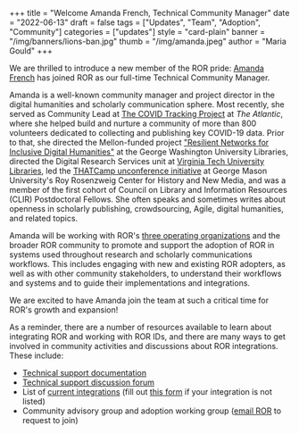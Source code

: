 +++
title = "Welcome Amanda French, Technical Community Manager"
date = "2022-06-13"
draft = false
tags = ["Updates", "Team", "Adoption", "Community"]
categories = ["updates"]
style = "card-plain"
banner = "/img/banners/lions-ban.jpg"
thumb = "/img/amanda.jpeg"
author = "Maria Gould"
+++

We are thrilled to introduce a new member of the ROR pride: [Amanda French](https://amandafrench.net) has joined ROR as our full-time Technical Community Manager.

Amanda is a well-known community manager and project director in the digital humanities and scholarly
communication sphere. Most recently, she served as Community Lead at [The COVID Tracking Project](https://covidtracking.com/) at _The Atlantic_, where she helped build and nurture a community of more than 800 volunteers dedicated to collecting and publishing key COVID-19 data. Prior to that, she directed the Mellon-funded project ["Resilient Networks for Inclusive Digital Humanities"](https://mellon.org/grants/grants-database/grants/the-george-washington-university/11600667/) at the George Washington University Libraries, directed the Digital Research Services unit at [Virginia Tech University Libraries](https://lib.vt.edu/), led the [THATCamp unconference initiative](http://thatcamp.org) at George Mason University's Roy Rosenzweig Center for History and New Media, and was a member of the first cohort of Council on Library and Information Resources (CLIR) Postdoctoral Fellows. She often speaks and sometimes writes about openness in scholarly publishing, crowdsourcing, Agile, digital humanities, and related topics.

Amanda will be working with ROR's [three operating organizations](https://ror.org/governance) and the broader ROR community to promote and support the adoption of ROR in systems used throughout research and scholarly communications workflows. This includes engaging with new and existing ROR adopters, as well as with other community stakeholders, to understand their workflows and systems and to guide their implementations and integrations.

We are excited to have Amanda join the team at such a critical time for ROR's growth and expansion!

As a reminder, there are a number of resources available to learn about integrating ROR and working with ROR IDs, and there are many ways to get involved in community activities and discussions about ROR integrations. These include:

- [Technical support documentation](https://ror.readme.io)
- [Technical support discussion forum](https://groups.google.com/a/ror.org/g/ror-api-users?pli=1)
- List of [current integrations](https://ror.org/integrations) (fill out [this form](https://airtable.com/app2Tnq1uCHnS8HQD/shrzY2wVF5ebL0Fm5) if your integration is not listed)
- Community advisory group and adoption working group ([email ROR](info@ror.org) to request to join)
